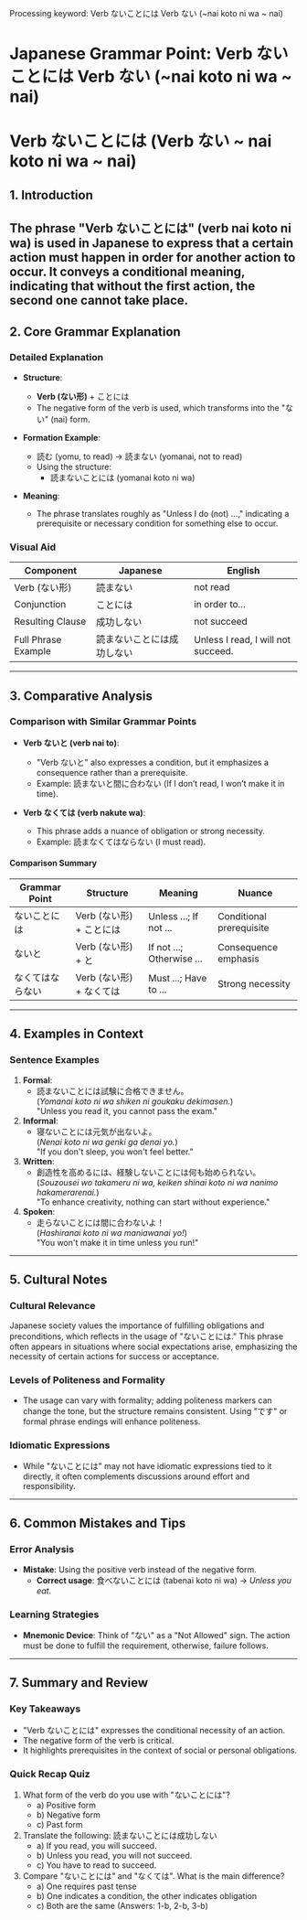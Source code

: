 Processing keyword: Verb ないことには Verb ない (~nai koto ni wa ~ nai)
# Japanese Grammar Point: Verb ないことには Verb ない (~nai koto ni wa ~ nai)
# Verb ないことには (Verb ない ~ nai koto ni wa ~ nai)
## 1. Introduction
The phrase "Verb ないことには" (verb nai koto ni wa) is used in Japanese to express that a certain action must happen in order for another action to occur. It conveys a conditional meaning, indicating that without the first action, the second one cannot take place. 
---
## 2. Core Grammar Explanation
### Detailed Explanation
- **Structure**: 
  - **Verb (ない形)** + ことには
  - The negative form of the verb is used, which transforms into the "ない" (nai) form.
  
- **Formation Example**:
  - 読む (yomu, to read) → 読まない (yomanai, not to read)
  - Using the structure: 
    - 読まないことには (yomanai koto ni wa) 
- **Meaning**:
  - The phrase translates roughly as "Unless I do (not) ...," indicating a prerequisite or necessary condition for something else to occur.
### Visual Aid
| Component             | Japanese      | English          |
|-----------------------|---------------|-------------------|
| Verb (ない形)          | 読まない      | not read         |
| Conjunction           | ことには      | in order to...   |
| Resulting Clause      | 成功しない    | not succeed      |
| Full Phrase Example    | 読まないことには成功しない | Unless I read, I will not succeed. |
---
## 3. Comparative Analysis
### Comparison with Similar Grammar Points
- **Verb ないと (verb nai to)**: 
  - "Verb ないと" also expresses a condition, but it emphasizes a consequence rather than a prerequisite.
  - Example: 読まないと間に合わない (If I don’t read, I won’t make it in time).
  
- **Verb なくては (verb nakute wa)**: 
  - This phrase adds a nuance of obligation or strong necessity.
  - Example: 読まなくてはならない (I must read).
#### Comparison Summary
| Grammar Point     | Structure                | Meaning                          | Nuance                         |
|--------------------|--------------------------|----------------------------------|--------------------------------|
| ないことには       | Verb (ない形) + ことには | Unless ...; If not ...          | Conditional prerequisite       |
| ないと             | Verb (ない形) + と       | If not ...; Otherwise ...       | Consequence emphasis           |
| なくてはならない   | Verb (ない形) + なくては | Must ...; Have to ...           | Strong necessity               |
---
## 4. Examples in Context
### Sentence Examples
1. **Formal**: 
   - 読まないことには試験に合格できません。  
     (*Yomanai koto ni wa shiken ni goukaku dekimasen.*)  
     "Unless you read it, you cannot pass the exam."
2. **Informal**: 
   - 寝ないことには元気が出ないよ。  
     (*Nenai koto ni wa genki ga denai yo.*)  
     "If you don't sleep, you won't feel better."
3. **Written**: 
   - 創造性を高めるには、経験しないことには何も始められない。  
     (*Souzousei wo takameru ni wa, keiken shinai koto ni wa nanimo hakamerarenai.*)  
     "To enhance creativity, nothing can start without experience."
4. **Spoken**:
   - 走らないことには間に合わないよ！  
     (*Hashiranai koto ni wa maniawanai yo!*)  
     "You won't make it in time unless you run!"
---
## 5. Cultural Notes
### Cultural Relevance
Japanese society values the importance of fulfilling obligations and preconditions, which reflects in the usage of "ないことには." This phrase often appears in situations where social expectations arise, emphasizing the necessity of certain actions for success or acceptance.
### Levels of Politeness and Formality
- The usage can vary with formality; adding politeness markers can change the tone, but the structure remains consistent. Using "です" or formal phrase endings will enhance politeness.
### Idiomatic Expressions
- While "ないことには" may not have idiomatic expressions tied to it directly, it often complements discussions around effort and responsibility.
---
## 6. Common Mistakes and Tips
### Error Analysis
- **Mistake**: Using the positive verb instead of the negative form.
  - **Correct usage**: 食べないことには (tabenai koto ni wa) → *Unless you eat.*
### Learning Strategies
- **Mnemonic Device**: Think of "ない" as a "Not Allowed" sign. The action must be done to fulfill the requirement, otherwise, failure follows.
---
## 7. Summary and Review
### Key Takeaways
- "Verb ないことには" expresses the conditional necessity of an action.
- The negative form of the verb is critical.
- It highlights prerequisites in the context of social or personal obligations.
### Quick Recap Quiz
1. What form of the verb do you use with "ないことには"?
   - a) Positive form
   - b) Negative form
   - c) Past form
2. Translate the following: 読まないことには成功しない
   - a) If you read, you will succeed.
   - b) Unless you read, you will not succeed.
   - c) You have to read to succeed.
3. Compare "ないことには" and "なくては". What is the main difference?
   - a) One requires past tense
   - b) One indicates a condition, the other indicates obligation
   - c) Both are the same
(Answers: 1-b, 2-b, 3-b)
